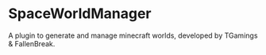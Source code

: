 # SpaceWorldManager
A plugin to generate and manage minecraft worlds, developed by TGamings & FallenBreak.
